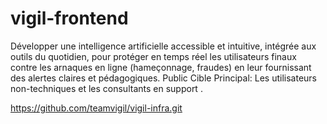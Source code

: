 # vigil-frontend
Développer une intelligence artificielle accessible et intuitive, intégrée aux outils du quotidien, pour protéger en temps réel les utilisateurs finaux contre les arnaques en ligne (hameçonnage, fraudes) en leur fournissant des alertes claires et pédagogiques. Public Cible Principal: Les utilisateurs non-techniques et les consultants en support .

https://github.com/teamvigil/vigil-infra.git
